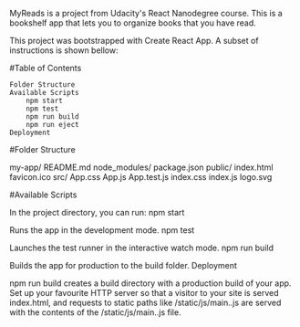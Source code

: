 
MyReads is a project from Udacity's React Nanodegree course. This is a bookshelf app that lets you to organize books that you have read.

This project was bootstrapped with Create React App. A subset of instructions is shown bellow:

#Table of Contents

    Folder Structure
    Available Scripts
        npm start
        npm test
        npm run build
        npm run eject
    Deployment

#Folder Structure

my-app/
  README.md
  node_modules/
  package.json
  public/
    index.html
    favicon.ico
  src/
    App.css
    App.js
    App.test.js
    index.css
    index.js
    logo.svg

#Available Scripts

In the project directory, you can run:
npm start

Runs the app in the development mode.
npm test

Launches the test runner in the interactive watch mode.
npm run build

Builds the app for production to the build folder.
Deployment

npm run build creates a build directory with a production build of your app. Set up your favourite HTTP server so that a visitor to your site is served index.html, and requests to static paths like /static/js/main.<hash>.js are served with the contents of the /static/js/main.<hash>.js file.
